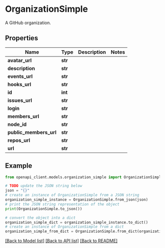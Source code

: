 # OrganizationSimple

A GitHub organization.

## Properties

Name | Type | Description | Notes
------------ | ------------- | ------------- | -------------
**avatar_url** | **str** |  | 
**description** | **str** |  | 
**events_url** | **str** |  | 
**hooks_url** | **str** |  | 
**id** | **int** |  | 
**issues_url** | **str** |  | 
**login** | **str** |  | 
**members_url** | **str** |  | 
**node_id** | **str** |  | 
**public_members_url** | **str** |  | 
**repos_url** | **str** |  | 
**url** | **str** |  | 

## Example

```python
from openapi_client.models.organization_simple import OrganizationSimple

# TODO update the JSON string below
json = "{}"
# create an instance of OrganizationSimple from a JSON string
organization_simple_instance = OrganizationSimple.from_json(json)
# print the JSON string representation of the object
print(OrganizationSimple.to_json())

# convert the object into a dict
organization_simple_dict = organization_simple_instance.to_dict()
# create an instance of OrganizationSimple from a dict
organization_simple_from_dict = OrganizationSimple.from_dict(organization_simple_dict)
```
[[Back to Model list]](../README.md#documentation-for-models) [[Back to API list]](../README.md#documentation-for-api-endpoints) [[Back to README]](../README.md)


